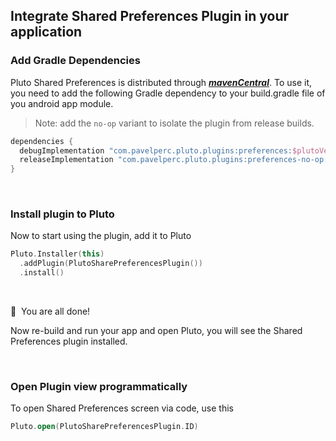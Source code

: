 ## Integrate Shared Preferences Plugin in your application


### Add Gradle Dependencies
Pluto Shared Preferences is distributed through [***mavenCentral***](https://central.sonatype.com/artifact/com.pavelperc.pluto.plugins/preferences). To use it, you need to add the following Gradle dependency to your build.gradle file of you android app module.

> Note: add the `no-op` variant to isolate the plugin from release builds.
```groovy
dependencies {
  debugImplementation "com.pavelperc.pluto.plugins:preferences:$plutoVersion"
  releaseImplementation "com.pavelperc.pluto.plugins:preferences-no-op:$plutoVersion"
}
```
<br>

### Install plugin to Pluto

Now to start using the plugin, add it to Pluto
```kotlin
Pluto.Installer(this)
  .addPlugin(PlutoSharePreferencesPlugin())
  .install()
```
<br>

🎉 &nbsp;You are all done!

Now re-build and run your app and open Pluto, you will see the Shared Preferences plugin installed.

<br>

### Open Plugin view programmatically
To open Shared Preferences screen via code, use this
```kotlin
Pluto.open(PlutoSharePreferencesPlugin.ID)
```
